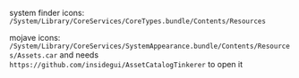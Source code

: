 
system finder icons: `/System/Library/CoreServices/CoreTypes.bundle/Contents/Resources`

mojave icons: `/System/Library/CoreServices/SystemAppearance.bundle/Contents/Resources/Assets.car`
and needs `https://github.com/insidegui/AssetCatalogTinkerer` to open it
